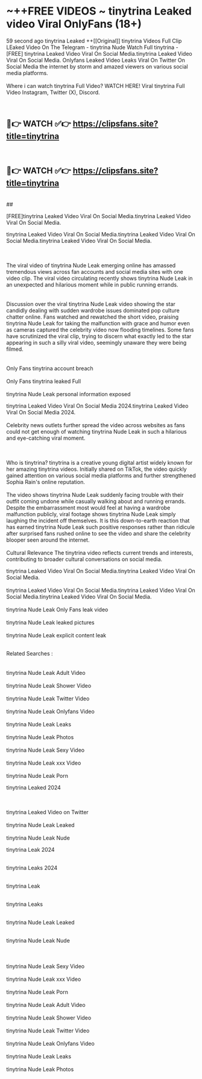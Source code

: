 # ~++FREE VIDEOS ~ tinytrina Leaked video Viral OnlyFans (18+)<br>


59 second ago tinytrina Leaked ++[[Original]] tinytrina Videos Full Clip LEaked Video On The Telegram  - tinytrina Nude  Watch Full tinytrina - [FREE] tinytrina Leaked Video Viral On Social Media.tinytrina Leaked Video Viral On Social Media.   Onlyfans Leaked Video Leaks Viral On Twitter On Social Media the internet by storm and amazed viewers on various social media platforms. <br><br>
Where i can watch tinytrina Full Video? WATCH HERE! Viral tinytrina Full Video Instagram, Twitter (X), Discord. <br>


 <br>

##  🔴👉 WATCH ✅👉  <a href="https://clipsfans.site?title=tinytrina&ref=git">https://clipsfans.site?title=tinytrina</a> <br>
  <br>

##  🔴👉 WATCH ✅👉  <a href="https://clipsfans.site?title=tinytrina&ref=git">https://clipsfans.site?title=tinytrina</a> <br>
  <br>
  ##



[FREE]tinytrina Leaked Video Viral On Social Media.tinytrina Leaked Video Viral On Social Media. <br>

tinytrina Leaked Video Viral On Social Media.tinytrina Leaked Video Viral On Social Media.tinytrina Leaked Video Viral On Social Media. <br>


  <br>

  <br>
The viral video of tinytrina Nude Leak emerging online has amassed tremendous views across fan accounts and social media sites with one video clip. The viral video circulating recently shows tinytrina Nude Leak in an unexpected and hilarious moment while in public running errands.<br>
<br>


<br>
Discussion over the viral tinytrina Nude Leak video showing the star candidly dealing with sudden wardrobe issues dominated pop culture chatter online. Fans watched and rewatched the short video, praising tinytrina Nude Leak for taking the malfunction with grace and humor even as cameras captured the celebrity video now flooding timelines. Some fans have scrutinized the viral clip, trying to discern what exactly led to the star appearing in such a silly viral video, seemingly unaware they were being filmed.<br>
<br>
<br> 
Only Fans tinytrina account breach<br>
<br>
Only Fans tinytrina leaked Full <br>
<br>
tinytrina Nude Leak personal information exposed<br>

tinytrina Leaked Video Viral On Social Media 2024.tinytrina Leaked Video Viral On Social Media 2024. <br>
<br>
Celebrity news outlets further spread the video across websites as fans could not get enough of watching tinytrina Nude Leak in such a hilarious and eye-catching viral moment.<br>
<br>

<br>
Who is tinytrina? tinytrina is a creative young digital artist widely known for her amazing tinytrina videos. Initially shared on TikTok, the video quickly gained attention on various social media platforms and further strengthened Sophia Rain's online reputation.<br>
<br>
The video shows tinytrina Nude Leak suddenly facing trouble with their outfit coming undone while casually walking about and running errands. Despite the embarrassment most would feel at having a wardrobe malfunction publicly, viral footage shows tinytrina Nude Leak simply laughing the incident off themselves. It is this down-to-earth reaction that has earned tinytrina Nude Leak such positive responses rather than ridicule after surprised fans rushed online to see the video and share the celebrity blooper seen around the internet.<br>
<br>
Cultural Relevance The tinytrina video reflects current trends and interests, contributing to broader cultural conversations on social media.<br>

tinytrina Leaked Video Viral On Social Media.tinytrina Leaked Video Viral On Social Media.<br>
<br>
tinytrina Leaked Video Viral On Social Media.tinytrina Leaked Video Viral On Social Media.tinytrina Leaked Video Viral On Social Media.<br>
<br>
tinytrina Nude Leak Only Fans leak video<br>
<br>
tinytrina Nude Leak leaked pictures<br>
<br>
tinytrina Nude Leak explicit content leak<br>


<br>
Related Searches :<br>
<br>

<br>
tinytrina Nude Leak Adult Video<br>
<br>
tinytrina Nude Leak Shower Video<br>
<br>
tinytrina Nude Leak Twitter Video<br>
<br>
tinytrina Nude Leak Onlyfans Video<br>
<br>
tinytrina Nude Leak Leaks<br>
<br>
tinytrina Nude Leak Photos<br>

<br>
tinytrina Nude Leak Sexy Video<br>
<br>
tinytrina Nude Leak xxx Video<br>
<br>
tinytrina Nude Leak Porn<br>

tinytrina  Leaked 2024 <br> <br>
<br>

tinytrina Leaked Video on Twitter <br>
<br>
tinytrina Nude Leak Leaked<br>
<br>
tinytrina Nude Leak Nude<br>


tinytrina  Leak 2024 <br> <br>



tinytrina  Leaks 2024 <br> <br>



 
tinytrina  Leak<br> <br>



tinytrina  Leaks<br> <br>


tinytrina Nude Leak Leaked<br> <br>

tinytrina Nude Leak Nude<br> <br>
<br> <br>
tinytrina Nude Leak Sexy Video
<br> <br>
tinytrina Nude Leak xxx Video
<br> <br>
tinytrina Nude Leak Porn
<br> <br>
tinytrina Nude Leak Adult Video
<br> <br>
tinytrina Nude Leak Shower Video
<br> <br>
tinytrina Nude Leak Twitter Video
<br> <br>
tinytrina Nude Leak Onlyfans Video
<br> <br>
tinytrina Nude Leak Leaks
<br> <br>
tinytrina Nude Leak Photos






</p>




 



</p>










